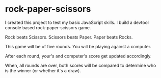 # rock-paper-scissors

I created this project to test my basic JavaScript skills.
I build a devtool console based rock-paper-scissors game.

Rock beats Scissors.
Scissors beats Paper.
Paper beats Rocks.

This game will be of five rounds.
You will be playing against a computer.

After each round, your's and computer's score get updated accordingly.

When, all rounds are over, both scores will be compared to determine who is the winner (or whether it's a draw).